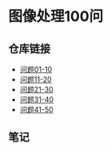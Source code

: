 <!--
 * @Author: AIkikaze wenwenziy@163.com
 * @Date: 2023-05-04 08:11:35
 * @LastEditors: AIkikaze wenwenziy@163.com
 * @LastEditTime: 2023-05-15 14:21:54
 * @FilePath: \Cplusplus-playground\ImageProcessing100\readme.md
 * @Description: 
 * 
-->
# 图像处理100问

## 仓库链接

- [问题01-10](./problems_01-10/readme.md)
- [问题11-20](./problems_11-20/readme.md)
- [问题21-30](./problems_21-30/readme.md)
- [问题31-40](./problems_31-40/readme.md)
- [问题41-50](./problems_41-50/readme.md)

## 笔记
